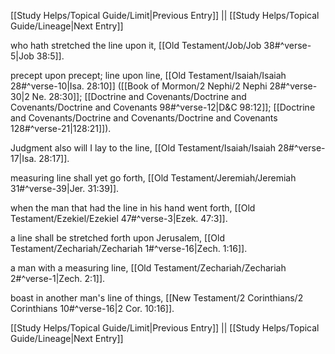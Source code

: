 [[Study Helps/Topical Guide/Limit|Previous Entry]]  ||  [[Study Helps/Topical Guide/Lineage|Next Entry]]

 who hath stretched the line upon it, [[Old Testament/Job/Job 38#^verse-5|Job 38:5]].

 precept upon precept; line upon line, [[Old Testament/Isaiah/Isaiah 28#^verse-10|Isa. 28:10]] ([[Book of Mormon/2 Nephi/2 Nephi 28#^verse-30|2 Ne. 28:30]]; [[Doctrine and Covenants/Doctrine and Covenants/Doctrine and Covenants 98#^verse-12|D&C 98:12]]; [[Doctrine and Covenants/Doctrine and Covenants/Doctrine and Covenants 128#^verse-21|128:21]]).

 Judgment also will I lay to the line, [[Old Testament/Isaiah/Isaiah 28#^verse-17|Isa. 28:17]].

 measuring line shall yet go forth, [[Old Testament/Jeremiah/Jeremiah 31#^verse-39|Jer. 31:39]].

 when the man that had the line in his hand went forth, [[Old Testament/Ezekiel/Ezekiel 47#^verse-3|Ezek. 47:3]].

 a line shall be stretched forth upon Jerusalem, [[Old Testament/Zechariah/Zechariah 1#^verse-16|Zech. 1:16]].

 a man with a measuring line, [[Old Testament/Zechariah/Zechariah 2#^verse-1|Zech. 2:1]].

 boast in another man's line of things, [[New Testament/2 Corinthians/2 Corinthians 10#^verse-16|2 Cor. 10:16]].

[[Study Helps/Topical Guide/Limit|Previous Entry]]  ||  [[Study Helps/Topical Guide/Lineage|Next Entry]]
